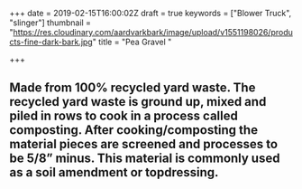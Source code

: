 +++
date = 2019-02-15T16:00:02Z
draft = true
keywords = ["Blower Truck", "slinger"]
thumbnail = "https://res.cloudinary.com/aardvarkbark/image/upload/v1551198026/products-fine-dark-bark.jpg"
title = "Pea Gravel "

+++
## Made from 100% recycled yard waste. The recycled yard waste is ground up, mixed and piled in rows to cook in a process called composting.  After cooking/composting the material pieces are screened and processes to be 5/8” minus. This material is commonly used as a soil amendment or topdressing.